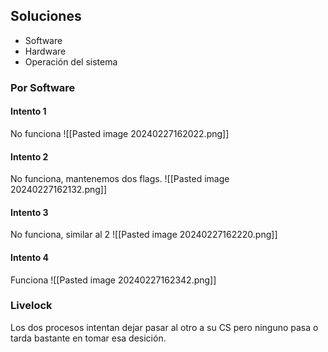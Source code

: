  ## Soluciones
 - Software
 - Hardware
 - Operación del sistema

### Por Software
#### Intento 1
No funciona
![[Pasted image 20240227162022.png]]
#### Intento 2
No funciona, mantenemos dos flags.
![[Pasted image 20240227162132.png]]
#### Intento 3
No funciona, similar al 2
![[Pasted image 20240227162220.png]]
#### Intento 4
Funciona
![[Pasted image 20240227162342.png]]
### Livelock
Los dos procesos intentan dejar pasar al otro a su CS pero ninguno pasa o tarda bastante en tomar esa desición.